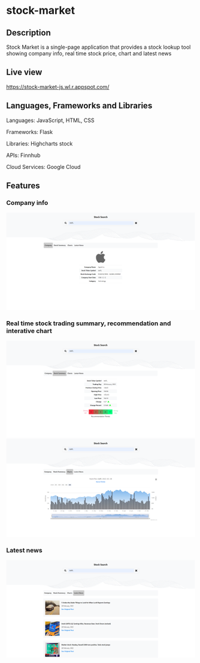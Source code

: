 # stock-market

## Description
Stock Market is a single-page application that provides a stock lookup tool showing company info, real time stock price, chart and latest news

## Live view
https://stock-market-js.wl.r.appspot.com/

## Languages, Frameworks and Libraries
Languages: JavaScript, HTML, CSS

Frameworks: Flask

Libraries: Highcharts stock

APIs: Finnhub

Cloud Services: Google Cloud

## Features
### Company info
![alt text](https://github.com/kaiwangx/stock-market/blob/master/img/company.PNG?raw=true)
### Real time stock trading summary, recommendation and interative chart 
![alt text](https://github.com/kaiwangx/stock-market/blob/master/img/summary.PNG?raw=true) ![alt text](https://github.com/kaiwangx/stock-market/blob/master/img/chart.PNG?raw=true)
### Latest news 
![alt text](https://github.com/kaiwangx/stock-market/blob/master/img/news.PNG?raw=true)

